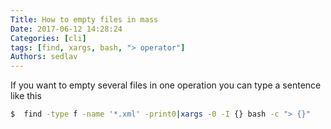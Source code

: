 ```yaml
---
Title: How to empty files in mass
Date: 2017-06-12 14:28:24
Categories: [cli]
tags: [find, xargs, bash, "> operator"]
Authors: sedlav
---
```


If you want to empty several files in one operation you can type a sentence like this

```bash
$  find -type f -name '*.xml' -print0|xargs -0 -I {} bash -c "> {}"
```
